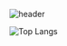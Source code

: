 <!-- Header -->
![header](https://capsule-render.vercel.app/api?type=blur)

![Top Langs](https://github-readme-stats.vercel.app/api/top-langs/?username=popododo0720&layout=compact)


